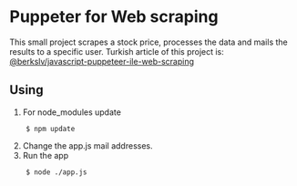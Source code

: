 # Puppeter for Web scraping
This small project scrapes a stock price, processes the data and mails the results to a specific user.
Turkish article of this project is: [@berkslv/javascript-puppeteer-ile-web-scraping](https://berkslv.medium.com/javascript-puppeteer-ile-web-scraping-b9ad8b5d4847)

## Using

 1. For node_modules update

```
    $ npm update
```

    

2. Change the app.js mail addresses.
3. Run the app

```
	$ node ./app.js
```
